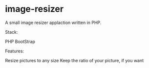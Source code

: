 # image-resizer

A small image resizer applaction written in PHP.

Stack:

PHP
BootStrap

Features:

Resize pictures to any size
Keep the ratio of your picture, if you want
